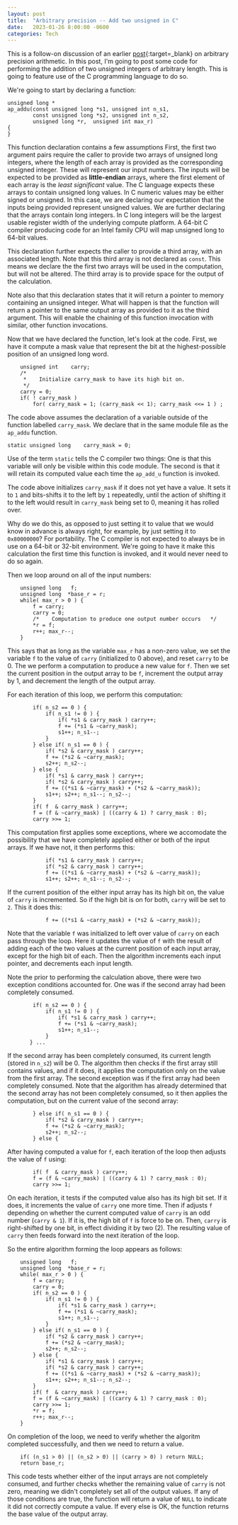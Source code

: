 ```yaml
---
layout: post
title:  "Arbitrary precision -- Add two unsigned in C"
date:   2023-01-26 8:00:00 -0600
categories: Tech
---
```


This is a follow-on discussion of an earlier [post](/tech/2023/01/20/arbitrary-precision.html){:target=_blank} on
arbitrary precision arithmetic.
In this post, I'm going to post some code for performing
the addition of two unsigned integers of arbitrary length.
This is going to feature use of the C programming language to do so.

We're going to start by declaring a function:
```
unsigned long *
ap_addu(const unsigned long *s1, unsigned int n_s1,
        const unsigned long *s2, unsigned int n_s2,
        unsigned long *r,  unsigned int max_r)
{
}
```
This function declaration contains a few assumptions
First, the first two argument pairs require the caller to provide
two arrays of unsigned long integers, where the length of each array
is provided as the corresponding unsigned integer.
These will represent our input numbers.
The inputs will be expected to be provided as **little-endian** arrays,
where the first element of each array is the _least significant_ value.
The C language expects these arrays to contain unsigned long values.
In C numeric values may be either signed or unsigned.
In this case, we are declaring our expectation that the inputs
being provided represent unsigned values.
We are further declaring that the arrays contain long integers.
In C long integers will be the largest usable register width
of the underlying compute platform.
A 64-bit C compiler producing code for an Intel family CPU
will map unsigned long to 64-bit values.

This declaration further expects the caller to provide a
third array, with an associated length.
Note that this third array is not declared as ```const```.
This means we declare the the first two arrays will be used in the computation,
but will not be altered.
The third array is to provide space for the output of the calculation.

Note also that this declaration states that it will return
a pointer to memory containing an unsigned integer.
What will happen is that the function will return a pointer
to the same output array as provided to it as the third argument.
This will enable the chaining of this function invocation with similar,
other function invocations.

Now that we have declared the function, let's look at the code.
First, we have it compute a mask value that represent the
bit at the highest-possible position of an unsigned long word.
```
    unsigned int    carry;
    /*
     *    Initialize carry_mask to have its high bit on.
     */
    carry = 0;
    if( ! carry_mask )
        for( carry_mask = 1; (carry_mask << 1); carry_mask <<= 1 ) ;
```
The code above assumes the declaration of a variable outside of the function
labelled ```carry_mask```.
We declare that in the same module file as the ```ap_addu``` function.
```
static unsigned long    carry_mask = 0;
```
Use of the term ```static``` tells the C compiler two things:
One is that this variable will only be visible within this code module.
The second is that it will retain its computed value each time
the ```ap_add_u``` function is invoked.

The code above initializes ```carry_mask``` if it does not yet have
a value.  It sets it to ```1``` and bits-shifts it to the left by ```1```
repeatedly, until the action of shifting it to the left would result
in ```carry_mask``` being set to 0, meaning it has rolled over.

Why do we do this, as opposed to just setting it to value that we
would know in advance is always right, for example, by just setting
it to ```0x80000000```?
For portability.  The C compiler is not expected to always be in use
on a 64-bit or 32-bit environment.
We're going to have it make this calculation the first time this
function is invoked, and it would never need to do so again.

Then we loop around on all of the input numbers:
```
    unsigned long   f;
	unsigned long  *base_r = r;
    while( max_r > 0 ) {
        f = carry;
        carry = 0;
        /*    Computation to produce one output number occurs   */
        *r = f;
        r++; max_r--;
    }
```
This says that as long as the variable ```max_r``` has a non-zero value,
we set the variable ```f``` to the value of ```carry``` (initialized to 0 above),
and reset ```carry``` to be 0.
The we perform a computation to produce a new value for ```f```.
Then we set the current position in the output array to be ```f```,
increment the output array by 1, and decrement the length of the output array.

For each iteration of this loop, we perform this computation:
```
        if( n_s2 == 0 ) {
            if( n_s1 != 0 ) {
                if( *s1 & carry_mask ) carry++;
                f += (*s1 & ~carry_mask);
                s1++; n_s1--;
            }
        } else if( n_s1 == 0 ) {
            if( *s2 & carry_mask ) carry++;
            f += (*s2 & ~carry_mask);
            s2++; n_s2--;
        } else {
            if( *s1 & carry_mask ) carry++;
            if( *s2 & carry_mask ) carry++;
            f += ((*s1 & ~carry_mask) + (*s2 & ~carry_mask));
            s1++; s2++; n_s1--; n_s2--;
        }
        if( f  & carry_mask ) carry++;
        f = (f & ~carry_mask) | ((carry & 1) ? carry_mask : 0);
        carry >>= 1;
```
This computation first applies some exceptions, where we accomodate
the possibility that we have completely applied either or both of the
input arrays.
If we have not, it then performs this:
```
            if( *s1 & carry_mask ) carry++;
            if( *s2 & carry_mask ) carry++;
            f += ((*s1 & ~carry_mask) + (*s2 & ~carry_mask));
            s1++; s2++; n_s1--; n_s2--;
```
If the current position of the either input array has its high bit on,
the value of ```carry``` is incremented.
So if the high bit is on for both, ```carry``` will be set to ```2```.
This it does this:
```
            f += ((*s1 & ~carry_mask) + (*s2 & ~carry_mask));
```
Note that the variable ```f``` was initialized to left over value of ```carry```
on each pass through the loop.
Here it updates the value of ```f``` with the result of adding each
of the two values at the current position of each input array,
except for the high bit of each.
Then the algorithm increments each input pointer,
and decrements each input length.

Note the prior to performing the calculation above,
there were two exception conditions accounted for.
One was if the second array had been completely consumed.
```
        if( n_s2 == 0 ) {
            if( n_s1 != 0 ) {
                if( *s1 & carry_mask ) carry++;
                f += (*s1 & ~carry_mask);
                s1++; n_s1--;
            }
       } ...
```
If the second array has been completely consumed,
its current length (stored in ```n_s2```) will be 0.
The algorithm then checks if the first array still contains values,
and if it does, it applies the computation only on the value
from the first array.
The second exception was if the first array had been completely consumed.
Note that the algorithm has already determined that the 
second array has not been completely consumed,
so it then applies the computation, but on the current value
of the second array:
```
        } else if( n_s1 == 0 ) {
            if( *s2 & carry_mask ) carry++;
            f += (*s2 & ~carry_mask);
            s2++; n_s2--;
        } else {
```

After having computed a value for ```f```, each iteration of the loop
then adjusts the value of ```f``` using:
```
        if( f  & carry_mask ) carry++;
        f = (f & ~carry_mask) | ((carry & 1) ? carry_mask : 0);
        carry >>= 1;
```
On each iteration, it tests if the computed value also has its
high bit set.  If it does, it increments the value of ```carry``` one more time.
Then if adjusts ```f``` depending on whether the current computed
value of ```carry``` is an odd number (```carry & 1```).
If it is, the high bit of ```f``` is force to be on.
Then, ```carry``` is right-shifted by one bit, in effect
dividing it by two (2).
The resulting value of ```carry``` then feeds forward into the
next iteration of the loop.

So the entire algorithm forming the loop appears as follows:
```
    unsigned long   f;
	unsigned long  *base_r = r;
    while( max_r > 0 ) {
        f = carry;
        carry = 0;
        if( n_s2 == 0 ) {
            if( n_s1 != 0 ) {
                if( *s1 & carry_mask ) carry++;
                f += (*s1 & ~carry_mask);
                s1++; n_s1--;
            }
        } else if( n_s1 == 0 ) {
            if( *s2 & carry_mask ) carry++;
            f += (*s2 & ~carry_mask);
            s2++; n_s2--;
        } else {
            if( *s1 & carry_mask ) carry++;
            if( *s2 & carry_mask ) carry++;
            f += ((*s1 & ~carry_mask) + (*s2 & ~carry_mask));
            s1++; s2++; n_s1--; n_s2--;
        }
        if( f  & carry_mask ) carry++;
        f = (f & ~carry_mask) | ((carry & 1) ? carry_mask : 0);
        carry >>= 1;
        *r = f;
        r++; max_r--;
    }
```

On completion of the loop, we need to verify whether the algoritm
completed successfully, and then we need to return a value.
```
    if( (n_s1 > 0) || (n_s2 > 0) || (carry > 0) ) return NULL;
    return base_r;
```
This code tests whether either of the input arrays are not completely
consumed, and further checks whether the remaining value of ```carry```
is not zero, meaning we didn't completely set all of the output values.
If any of those conditions are true, the function will return a value
of ```NULL``` to indicate it did not correctly compute a value.
If every else is OK, the function returns the base value of the
output array.
